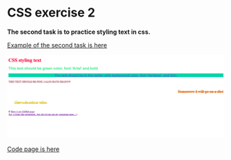 # CSS exercise 2

**The second task is to practice styling text in css.**

[Example of the second task is here](https://yaninatrekhleb.github.io/learn-html-css/css/exercise-2/learn-css-styling-text.html)

![How it looks](styling-text.png)

[Code page is here]()
